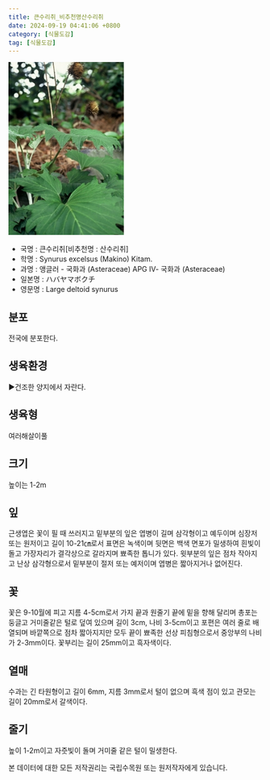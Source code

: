 ```yaml
---
title: 큰수리취_비추천명산수리취
date: 2024-09-19 04:41:06 +0800
category: [식물도감]
tag: [식물도감]
---
```




![큰수리취[비추천명 : 산수리취]](/assets/img/fileUpload/plants/basic/Compositae/Synurus/8003/2_th2.JPG)
- 국명 : 큰수리취[비추천명 : 산수리취]
- 학명 : Synurus excelsus (Makino) Kitam.
- 과명 : 앵글러 - 국화과 (Asteraceae) APG Ⅳ- 국화과 (Asteraceae)
- 일본명 : ハバヤマボクチ
- 영문명 : Large deltoid synurus


## 분포
전국에 분포한다.
## 생육환경
▶건조한 양지에서 자란다.
## 생육형
여러해살이풀 
## 크기
높이는 1-2m
## 잎
근생엽은 꽃이 필 때 쓰러지고 밑부분의 잎은 엽병이 길며 삼각형이고 예두이며 심장저 또는 원저이고 길이 10-21㎝로서 표면은 녹색이며 뒷면은 백색 면포가 밀생하여 흰빛이 돌고 가장자리가 결각상으로 갈라지며 뾰족한 톱니가 있다. 윗부분의 잎은 점차 작아지고 난상 삼각형으로서 밑부분이 절저 또는 예저이며 엽병은 짧아지거나 없어진다.
## 꽃
꽃은 9-10월에 피고 지름 4-5cm로서 가지 끝과 원줄기 끝에 밑을 향해 달리며 총포는 둥글고 거미줄같은 털로 덮여 있으며 길이 3cm, 나비 3-5cm이고 포편은 여러 줄로 배열되며 바깥쪽으로 점차 짧아지지만 모두 끝이 뾰족한 선상 피침형으로서 중앙부의 나비가 2-3mm이다. 꽃부리는 길이 25mm이고 흑자색이다.
## 열매
수과는 긴 타원형이고 길이 6mm, 지름 3mm로서 털이 없으며 흑색 점이 있고 관모는 길이 20mm로서 갈색이다.
## 줄기
높이 1-2m이고 자줏빛이 돌며 거미줄 같은 털이 밀생한다.






본 데이터에 대한 모든 저작권리는 국립수목원 또는 원저작자에게 있습니다.
